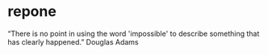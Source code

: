 repone
======

“There is no point in using the word 'impossible' to describe something that has clearly happened.” Douglas Adams
